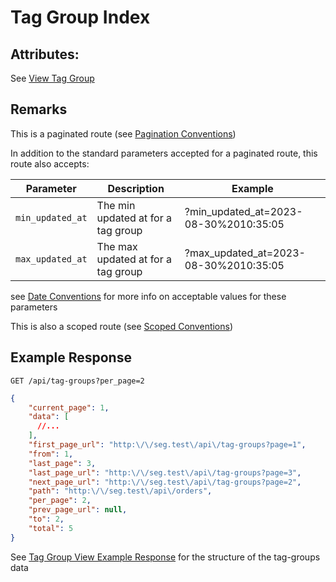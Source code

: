 # Tag Group Index

## Attributes:

See [View Tag Group](VIEW.md)

## Remarks

This is a paginated route (see [Pagination Conventions](../../CONVENTIONS.md#pagination-conventions))

In addition to the standard parameters accepted for a paginated route, this route also accepts:

| Parameter        | Description                        | Example                                 |
|------------------|------------------------------------|-----------------------------------------|
| `min_updated_at` | The min updated at for a tag group | ?min_updated_at=2023-08-30%2010:35:05   |
| `max_updated_at` | The max updated at for a tag group | ?max_updated_at=2023-08-30%2010:35:05   |

see [Date Conventions](../../CONVENTIONS.md#date-conventions) for more info on acceptable values for these parameters

This is also a scoped route (see [Scoped Conventions](../../CONVENTIONS.md#scoped-conventions))

## Example Response

```http request
GET /api/tag-groups?per_page=2
```

```json lines
{
    "current_page": 1,
    "data": [
      //...
    ],
    "first_page_url": "http:\/\/seg.test\/api\/tag-groups?page=1",
    "from": 1,
    "last_page": 3,
    "last_page_url": "http:\/\/seg.test\/api\/tag-groups?page=3",
    "next_page_url": "http:\/\/seg.test\/api\/tag-groups?page=2",
    "path": "http:\/\/seg.test\/api\/orders",
    "per_page": 2,
    "prev_page_url": null,
    "to": 2,
    "total": 5
}
```

See [Tag Group View Example Response](./VIEW.md#example-response) for the structure of the tag-groups data


